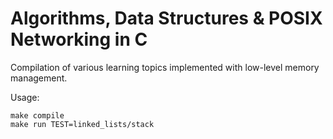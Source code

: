 # Algorithms, Data Structures & POSIX Networking in C

Compilation of various learning topics implemented with low-level memory management.

Usage:
```
make compile
make run TEST=linked_lists/stack
```
